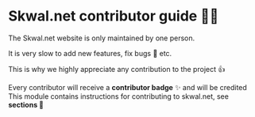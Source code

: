 # Skwal.net contributor guide 🧑‍💻

The Skwal.net website is only maintained by one person.

It is very slow to add new features, fix bugs 🐛 etc.

This is why we highly appreciate any contribution to the project 👍

Every contributor will receive a **contributor badge** ✨ and will be credited
\
This module contains instructions for contributing to skwal.net, see **sections 📄**
